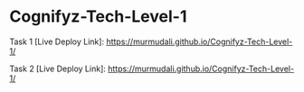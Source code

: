 # Cognifyz-Tech-Level-1

Task 1 [Live Deploy Link]:
 https://murmudali.github.io/Cognifyz-Tech-Level-1/

 Task 2 [Live Deploy Link]:
  https://murmudali.github.io/Cognifyz-Tech-Level-1/
